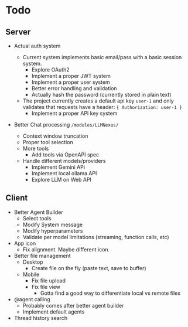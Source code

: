 # Todo

## Server

- Actual auth system
  - Current system implements basic email/pass with a basic session system.
    - Explore OAuth2 
    - Implement a proper JWT system
    - Implement a proper user system
    - Better error handling and validation
    - Actually hash the password (currently stored in plain text)
  - The project currently creates a default api key `user-1` and only validates that requests have a header: `{ Authorization: user-1 }`
    - Implement a proper API key system
  
- Better Chat processing `/modules/LLMNexus/`
  - Context window truncation
  - Proper tool selection
  - More tools
    - Add tools via OpenAPI spec
  - Handle different models/providers
    - Implement Gemini APi
    - Implement local ollama API
    - Explore LLM on Web API

## Client

- Better Agent Builder
  - Select tools
  - Modify System message
  - Modify hyperparameters
  - Validate per model limitations (streaming, function calls, etc)
- App icon
  - Fix alignment. Maybe different icon.
- Better file management
  - Desktop
    - Create file on the fly (paste text, save to buffer)
  - Mobile
    - Fix file upload
    - Fix file view
      - Gotta find a good way to differentiate local vs remote files
- @agent calling
  - Probably comes after better agent builder
  - Implement default agents
- Thread history search